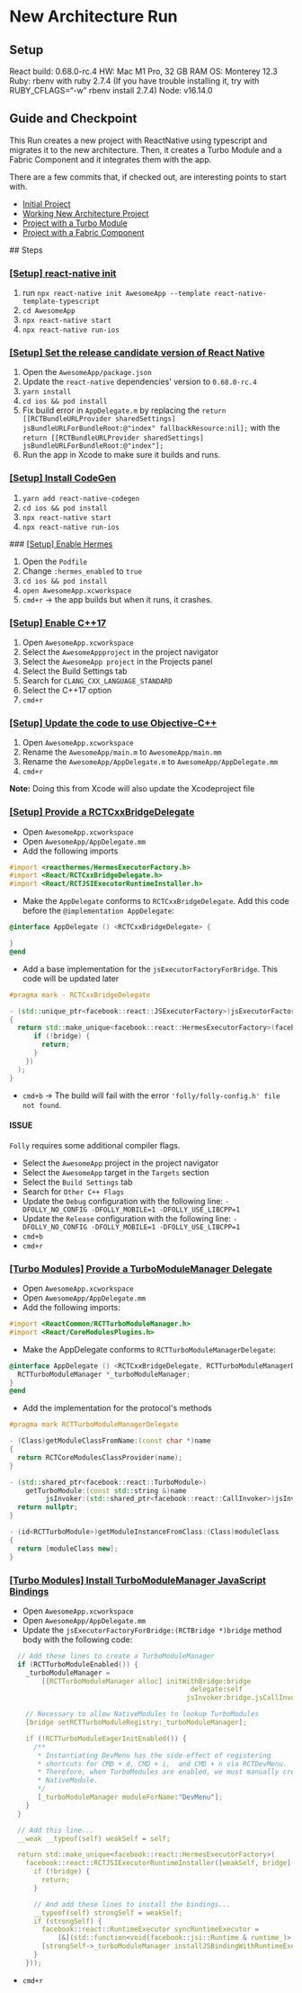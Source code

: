 # New Architecture Run

## Setup

React build: 0.68.0-rc.4
HW: Mac M1 Pro, 32 GB RAM
OS: Monterey 12.3
Ruby: rbenv with ruby 2.7.4 (If you have trouble installing it, try with RUBY_CFLAGS=“-w” rbenv install 2.7.4)
Node: v16.14.0

## Guide and Checkpoint

This Run creates a new project with ReactNative using typescript and migrates it to the new architecture. Then, it creates a Turbo Module and a Fabric Component and it integrates them with the app.

There are a few commits that, if checked out, are interesting points to start with.

- [Initial Project]()
- [Working New Architecture Project]()
- [Project with a Turbo Module]()
- [Project with a Fabric Component]()

## Steps

### [[Setup] react-native init]()

1. run `npx react-native init AwesomeApp --template react-native-template-typescript`
1. `cd AwesomeApp`
1. `npx react-native start`
1. `npx react-native run-ios`

### [[Setup] Set the release candidate version of React Native]()

1. Open the `AwesomeApp/package.json`
1. Update the `react-native` dependencies' version to `0.68.0-rc.4`
1. `yarn install`
1. `cd ios && pod install`
1. Fix build error in `AppDelegate.m` by replacing the `return [[RCTBundleURLProvider sharedSettings] jsBundleURLForBundleRoot:@"index" fallbackResource:nil];` with the `return [[RCTBundleURLProvider sharedSettings] jsBundleURLForBundleRoot:@"index"];`
1. Run the app in Xcode to make sure it builds and runs.

### [[Setup] Install CodeGen]()

1. `yarn add react-native-codegen`
1. `cd ios && pod install`
1. `npx react-native start`
1. `npx react-native run-ios`

### [[Setup] Enable Hermes]()

1. Open the `Podfile`
1. Change `:hermes_enabled` to `true`
1. `cd ios && pod install`
1. `open AwesomeApp.xcworkspace`
1. `cmd+r` -> the app builds but when it runs, it crashes.

### [[Setup] Enable C++17]()

1. Open `AwesomeApp.xcworkspace`
1. Select the `AwesomeAppproject` in the project navigator
1. Select the `AwesomeApp project` in the Projects panel
1. Select the Build Settings tab
1. Search for `CLANG_CXX_LANGUAGE_STANDARD`
1. Select the C++17 option
1. `cmd+r`

### [[Setup] Update the code to use Objective-C++]()

1. Open `AwesomeApp.xcworkspace`
1. Rename the `AwesomeApp/main.m` to `AwesomeApp/main.mm`
1. Rename the `AwesomeApp/AppDelegate.m` to `AwesomeApp/AppDelegate.mm`
1. `cmd+r`

**Note:** Doing this from Xcode will also update the Xcodeproject file

### [[Setup] Provide a RCTCxxBridgeDelegate]()

* Open `AwesomeApp.xcworkspace`
* Open `AwesomeApp/AppDelegate.mm`
* Add the following imports
```objective-c
#import <reacthermes/HermesExecutorFactory.h>
#import <React/RCTCxxBridgeDelegate.h>
#import <React/RCTJSIExecutorRuntimeInstaller.h>
```
* Make the `AppDelegate` conforms to `RCTCxxBridgeDelegate`. Add this code before the `@implementation AppDelegate`:
```objective-c
@interface AppDelegate () <RCTCxxBridgeDelegate> {

}
@end
```
* Add a base implementation for the `jsExecutorFactoryForBridge`. This code will be updated later
```c++
#pragma mark - RCTCxxBridgeDelegate

- (std::unique_ptr<facebook::react::JSExecutorFactory>)jsExecutorFactoryForBridge:(RCTBridge *)bridge
{
  return std::make_unique<facebook::react::HermesExecutorFactory>(facebook::react::RCTJSIExecutorRuntimeInstaller([bridge](facebook::jsi::Runtime &runtime) {
      if (!bridge) {
        return;
      }
    })
  );
}
```
* `cmd+b` -> The build will fail with the error `'folly/folly-config.h' file not found`.

#### <a name="folly">ISSUE</a>
`Folly` requires some additional compiler flags.
* Select the `AwesomeApp` project in the project navigator
* Select the `AwesomeApp` target in the `Targets` section
* Select the `Build Settings` tab
* Search for `Other C++ Flags`
* Update the `Debug` configuration with the following line: `-DFOLLY_NO_CONFIG -DFOLLY_MOBILE=1 -DFOLLY_USE_LIBCPP=1`
* Update the `Release` configuration with the following line: `-DFOLLY_NO_CONFIG -DFOLLY_MOBILE=1 -DFOLLY_USE_LIBCPP=1`
* `cmd+b`
* `cmd+r`

### [[Turbo Modules] Provide a TurboModuleManager Delegate]()

* Open `AwesomeApp.xcworkspace`
* Open `AwesomeApp/AppDelegate.mm`
* Add the following imports:
```objective-c
#import <ReactCommon/RCTTurboModuleManager.h>
#import <React/CoreModulesPlugins.h>
```
* Make the AppDelegate conforms to `RCTTurboModuleManagerDelegate`:
```objective-c
@interface AppDelegate () <RCTCxxBridgeDelegate, RCTTurboModuleManagerDelegate> {
  RCTTurboModuleManager *_turboModuleManager;
}
@end
```
* Add the implementation for the protocol's methods
```c++
#pragma mark RCTTurboModuleManagerDelegate

- (Class)getModuleClassFromName:(const char *)name
{
  return RCTCoreModulesClassProvider(name);
}

- (std::shared_ptr<facebook::react::TurboModule>)
    getTurboModule:(const std::string &)name
         jsInvoker:(std::shared_ptr<facebook::react::CallInvoker>)jsInvoker {
  return nullptr;
}

- (id<RCTTurboModule>)getModuleInstanceFromClass:(Class)moduleClass
{
  return [moduleClass new];
}
```

### [[Turbo Modules] Install TurboModuleManager JavaScript Bindings]()

* Open `AwesomeApp.xcworkspace`
* Open `AwesomeApp/AppDelegate.mm`
* Update the `jsExecutorFactoryForBridge:(RCTBridge *)bridge` method body with the following code:
```c++
  // Add these lines to create a TurboModuleManager
  if (RCTTurboModuleEnabled()) {
    _turboModuleManager =
        [[RCTTurboModuleManager alloc] initWithBridge:bridge
                                             delegate:self
                                            jsInvoker:bridge.jsCallInvoker];

    // Necessary to allow NativeModules to lookup TurboModules
    [bridge setRCTTurboModuleRegistry:_turboModuleManager];

    if (!RCTTurboModuleEagerInitEnabled()) {
      /**
       * Instantiating DevMenu has the side-effect of registering
       * shortcuts for CMD + d, CMD + i,  and CMD + n via RCTDevMenu.
       * Therefore, when TurboModules are enabled, we must manually create this
       * NativeModule.
       */
       [_turboModuleManager moduleForName:"DevMenu"];
    }
  }

  // Add this line...
  __weak __typeof(self) weakSelf = self;

  return std::make_unique<facebook::react::HermesExecutorFactory>(
    facebook::react::RCTJSIExecutorRuntimeInstaller([weakSelf, bridge](facebook::jsi::Runtime &runtime) {
      if (!bridge) {
        return;
      }

      // And add these lines to install the bindings...
      __typeof(self) strongSelf = weakSelf;
      if (strongSelf) {
        facebook::react::RuntimeExecutor syncRuntimeExecutor =
            [&](std::function<void(facebook::jsi::Runtime & runtime_)> &&callback) { callback(runtime); };
        [strongSelf->_turboModuleManager installJSBindingWithRuntimeExecutor:syncRuntimeExecutor];
      }
    }));
```
* `cmd+r`
